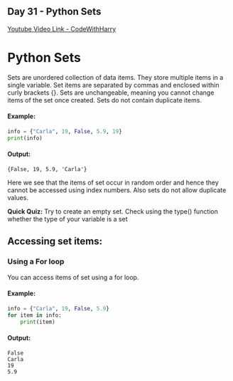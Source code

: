 ## Day 31 - Python Sets

[Youtube Video Link - CodeWithHarry](https://youtu.be/l3kCO8cVA6o)

# Python Sets

Sets are unordered collection of data items. They store multiple items in a single variable. Set items are separated by commas and enclosed within curly brackets {}. Sets are unchangeable, meaning you cannot change items of the set once created. Sets do not contain duplicate items.

#### Example:

```python
info = {"Carla", 19, False, 5.9, 19}
print(info)
```

#### Output:

```
{False, 19, 5.9, 'Carla'}
```

Here we see that the items of set occur in random order and hence they cannot be accessed using index numbers. Also sets do not allow duplicate values.

**Quick Quiz:** Try to create an empty set. Check using the type() function whether the type of your variable is a set

## Accessing set items:

### Using a For loop

You can access items of set using a for loop.

#### Example:

```python
info = {"Carla", 19, False, 5.9}
for item in info:
    print(item)
```

#### Output:

```
False
Carla
19
5.9
```
